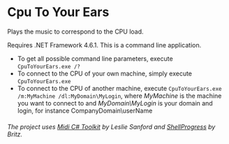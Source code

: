 # Cpu To Your Ears
Plays the music to correspond to the CPU load.

Requires .NET Framework 4.6.1.  This is a command line application.

* To get all possible command line parameters, execute `CpuToYourEars.exe /?`
* To connect to the CPU of your own machine, simply execute `CpuToYourEars.exe`
* To connect to the CPU of another machine, execute `CpuToYourEars.exe /m:MyMachine /dl:MyDomain\MyLogin`, where _MyMachine_ is the machine you want to connect to and _MyDomain\MyLogin_ is your domain and login, for instance CompanyDomain\userName

###### The project uses [Midi C# Toolkit](https://www.codeproject.com/Articles/6228/C-MIDI-Toolkit) by Leslie Sanford and [ShellProgress](https://www.nuget.org/packages/ShellProgress/) by Britz.
